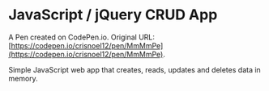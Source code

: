 # JavaScript / jQuery CRUD App

A Pen created on CodePen.io. Original URL: [https://codepen.io/crisnoel12/pen/MmMmPe](https://codepen.io/crisnoel12/pen/MmMmPe).

Simple JavaScript web app that creates, reads, updates and deletes data in memory.
